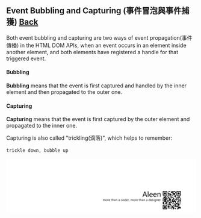 ## Event Bubbling and Capturing (事件冒泡與事件捕獲) [Back](./../JavaScript.md)

Both event bubbling and capturing are two ways of event propagation(事件傳播) in the HTML DOM APIs, when an event occurs in an element inside another element, and both elements have registered a handle for that triggered event.

#### Bubbling

**Bubbling** means that the event is first captured and handled by the inner element and then propagated to the outer one.

#### Capturing

**Capturing** means that the event is first captured by the outer element and propagated to the inner one.

Capturing is also called "trickling(滴落)", which helps to remember:

`trickle down, bubble up`

<a href="http://aleen42.github.io/" target="_blank" ><img src="./../../../pic/tail.gif"></a>